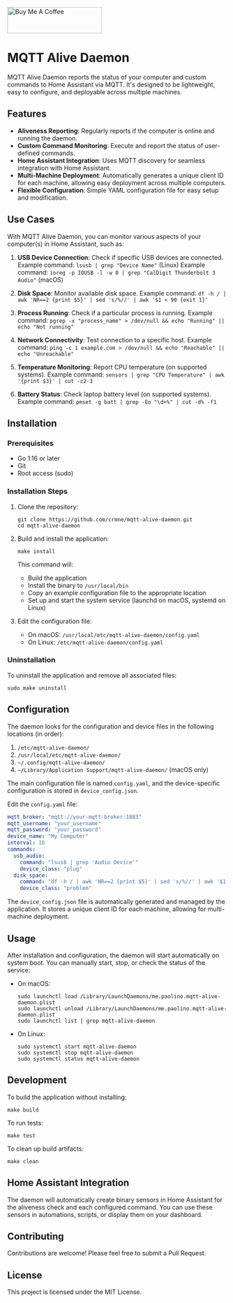 <a href="https://www.buymeacoffee.com/crmne" target="_blank"><img src="https://cdn.buymeacoffee.com/buttons/v2/default-yellow.png" alt="Buy Me A Coffee" style="height: 60px !important;width: 217px !important;" ></a>

# MQTT Alive Daemon

MQTT Alive Daemon reports the status of your computer and custom commands to Home Assistant via MQTT. It's designed to be lightweight, easy to configure, and deployable across multiple machines.

## Features

- **Aliveness Reporting**: Regularly reports if the computer is online and running the daemon.
- **Custom Command Monitoring**: Execute and report the status of user-defined commands.
- **Home Assistant Integration**: Uses MQTT discovery for seamless integration with Home Assistant.
- **Multi-Machine Deployment**: Automatically generates a unique client ID for each machine, allowing easy deployment across multiple computers.
- **Flexible Configuration**: Simple YAML configuration file for easy setup and modification.

## Use Cases

With MQTT Alive Daemon, you can monitor various aspects of your computer(s) in Home Assistant, such as:

1. **USB Device Connection**: Check if specific USB devices are connected.
   Example command: `lsusb | grep "Device Name"` (Linux)
   Example command: `ioreg -p IOUSB -l -w 0 | grep "CalDigit Thunderbolt 3 Audio"` (macOS)

2. **Disk Space**: Monitor available disk space.
   Example command: `df -h / | awk 'NR==2 {print $5}' | sed 's/%//' | awk '$1 < 90 {exit 1}'`

3. **Process Running**: Check if a particular process is running.
   Example command: `pgrep -x "process_name" > /dev/null && echo "Running" || echo "Not running"`

4. **Network Connectivity**: Test connection to a specific host.
   Example command: `ping -c 1 example.com > /dev/null && echo "Reachable" || echo "Unreachable"`

5. **Temperature Monitoring**: Report CPU temperature (on supported systems).
   Example command: `sensors | grep "CPU Temperature" | awk '{print $3}' | cut -c2-3`

6. **Battery Status**: Check laptop battery level (on supported systems).
   Example command: `pmset -g batt | grep -Eo "\d+%" | cut -d% -f1`

## Installation

### Prerequisites

- Go 1.16 or later
- Git
- Root access (sudo)

### Installation Steps

1. Clone the repository:
   ```
   git clone https://github.com/crmne/mqtt-alive-daemon.git
   cd mqtt-alive-daemon
   ```
2. Build and install the application:
   ```
   make install
   ```

   This command will:
   - Build the application
   - Install the binary to `/usr/local/bin`
   - Copy an example configuration file to the appropriate location
   - Set up and start the system service (launchd on macOS, systemd on Linux)

3. Edit the configuration file:
   - On macOS: `/usr/local/etc/mqtt-alive-daemon/config.yaml`
   - On Linux: `/etc/mqtt-alive-daemon/config.yaml`

### Uninstallation

To uninstall the application and remove all associated files:

```
sudo make uninstall
```

## Configuration

The daemon looks for the configuration and device files in the following locations (in order):

1. `/etc/mqtt-alive-daemon/`
2. `/usr/local/etc/mqtt-alive-daemon/`
3. `~/.config/mqtt-alive-daemon/`
4. `~/Library/Application Support/mqtt-alive-daemon/` (macOS only)

The main configuration file is named `config.yaml`, and the device-specific configuration is stored in `device_config.json`.

Edit the `config.yaml` file:

```yaml
mqtt_broker: "mqtt://your-mqtt-broker:1883"
mqtt_username: "your_username"
mqtt_password: "your_password"
device_name: "My Computer"
interval: 10
commands:
  usb_audio:
    command: "lsusb | grep 'Audio Device'"
    device_class: "plug"
  disk_space:
    command: "df -h / | awk 'NR==2 {print $5}' | sed 's/%//' | awk '$1 < 90 {exit 1}'"
    device_class: "problem"
```

The `device_config.json` file is automatically generated and managed by the application. It stores a unique client ID for each machine, allowing for multi-machine deployment.

## Usage

After installation and configuration, the daemon will start automatically on system boot. You can manually start, stop, or check the status of the service:

- On macOS:
  ```
  sudo launchctl load /Library/LaunchDaemons/me.paolino.mqtt-alive-daemon.plist
  sudo launchctl unload /Library/LaunchDaemons/me.paolino.mqtt-alive-daemon.plist
  sudo launchctl list | grep mqtt-alive-daemon
  ```

- On Linux:
  ```
  sudo systemctl start mqtt-alive-daemon
  sudo systemctl stop mqtt-alive-daemon
  sudo systemctl status mqtt-alive-daemon
  ```

## Development

To build the application without installing:

```
make build
```

To run tests:

```
make test
```

To clean up build artifacts:

```
make clean
```

## Home Assistant Integration

The daemon will automatically create binary sensors in Home Assistant for the aliveness check and each configured command. You can use these sensors in automations, scripts, or display them on your dashboard.

## Contributing

Contributions are welcome! Please feel free to submit a Pull Request.

## License

This project is licensed under the MIT License.
